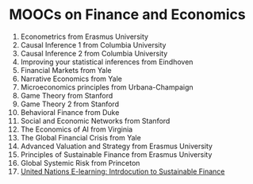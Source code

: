 # MOOCs on Finance and Economics

1. Econometrics from Erasmus University
2. Causal Inference 1 from Columbia University
3. Causal Inference 2 from Columbia University
4. Improving your statistical inferences from Eindhoven
5. Financial Markets from Yale
6. Narrative Economics from Yale
7. Microeconomics principles from Urbana-Champaign
8. Game Theory from Stanford
9. Game Theory 2 from Stanford
10. Behavioral Finance from Duke
11. Social and Economic Networks from Stanford
12. The Economics of AI from Virginia
13. The Global Financial Crisis from Yale
14. Advanced Valuation and Strategy from Erasmus University
15. Principles of Sustainable Finance from Erasmus University
16. Global Systemic Risk from Princeton
17. [United Nations E-learning: Intrdocution to Sustainable Finance](https://unccelearn.org/course/view.php?id=139&page=overview)
